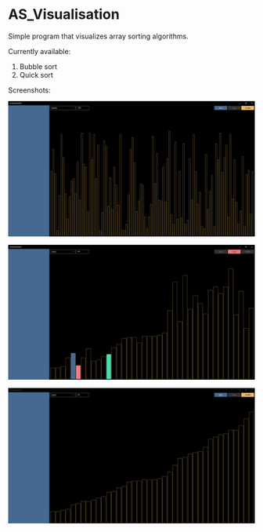 # AS_Visualisation

Simple program that visualizes array sorting algorithms.

Currently available:
1. Bubble sort
2. Quick sort

Screenshots:

![Screenshot 1](Screenshots/Screenshot_1.png)

![Screenshot 2](Screenshots/Screenshot_2.png)

![Screenshot 3](Screenshots/Screenshot_3.png)
